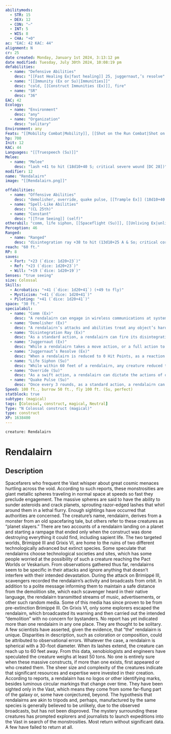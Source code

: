 ```yaml
---
abilitymods:
  - STR: 15
  - DEX: 12
  - CON: "—"
  - INT: 5
  - WIS: 8
  - CHA: "+0"
ac: "EAC: 42 KAC: 44" 
alignment: N
cr: 25
date created: Monday, January 1st 2024, 3:13:12 pm
date modified: Tuesday, July 30th 2024, 10:08:19 pm
defabilities:
  - name: "Defensive Abilities"
    desc: "[[Fast Healing Ex|fast healing]] 25, juggernaut,’s resolve"
  - name: "[[Immunity (Ex or Su)|Immunities]]"
    desc: "cold, [[Construct Immunities (Ex)]], fire"
  - name: "SR"
    desc: "36"
EAC: 42
Ecology:
  - name: "Environment"
    desc: "any"
  - name: "Organization"
    desc: "solitary"
Environment: any
Feats: "[[Mobility Combat|Mobility]], [[Shot on the Run Combat|Shot on the Run]], [[Spring Attack Combat|Spring Attack]]"
hp: 700
Init: 12
KAC: 44
Languages: "[[Truespeech (Su)]]"
Melee:
  - name: "Melee"
    desc: "lash +41 to hit (18d10+40 S; critical severe wound [DC 28])"
modifier: 12
name: "Rendalairn"
image: "[[Rendalairn.png]]"

offabilities:
  - name: "Offensive Abilities"
    desc: "demolisher, override, quake pulse, [[Trample Ex]] (18d10+40 B & S, DC 28)"
  - name: "Spell-Like Abilities"
    desc: "(CL 25th)"
  - name: "Constant"
    desc: "[[True Seeing]] (self)"
otherabil: "comm, life siphon, [[Spaceflight (Su)]], [[Unliving Ex|unliving]]"
Perception: 46
Ranged:
  - name: "Ranged"
    desc: "disintegration ray +38 to hit (13d10+25 A & So; critical corrode 4d6)"
reach: "60 ft."
RP: 8 
saves:
  - Fort: "+23 (`dice: 1d20+23`)"
  - Ref: "+23 (`dice: 1d20+23`)"
  - Will: "+19 (`dice: 1d20+19`)" 
Senses: "true seeing"
size: Colossal
Skills:
  - Acrobatics: "+41 (`dice: 1d20+41`) (+49 to fly)"
  - Mysticism: "+41 (`dice: 1d20+41`)"
  - Piloting: "+41 (`dice: 1d20+41`)" 
space: "30 ft."
specialabil:
  - name: "Comm (Ex)"
    desc: "A rendalairn can engage in wireless communications at system-wide range."
  - name: "Demolisher (Ex)"
    desc: "A rendalairn’s attacks and abilities treat any object’s hardness as if it were 30 points lower than it is."
  - name: "Disintegration Ray (Ex)"
    desc: "As a standard action, a rendalairn can fire its disintegration ray, which is a 120-foot line. Damage from this ray has the force descriptor."
  - name: "Juggernaut (Ex)"
    desc: "While a rendalairn takes a move action, or a full action to run or withdraw, any damage dealt to the rendalairn is halved."
  - name: "Juggernaut’s Resolve (Ex)"
    desc: "When a rendalairn is reduced to 0 Hit Points, as a reaction before being destroyed, it can spend 4 Resolve Points to appear to be destroyed but regain 75 Hit Points at the start of its next turn (including those from [[Fast Healing Ex|fast healing]]), at which point it becomes active again. Casting wish or miracle before the start of the rendalairn’s next turn can prevent the creature from revivifying."
  - name: "Life Siphon (Su)"
    desc: "While within 60 feet of a rendalairn, any creature reduced to 0 Hit Points dies on its turn unless it spends enough Resolve Points to stabilize. The rendalairn gains any Resolve Points spent in this way, as well as any Resolve Points a creature spends for staying in the fight while within 60 feet of the rendalairn."
  - name: "Override (Su)"
    desc: "As a swift action, a rendalairn can dictate the actions of one stunned technological construct during its next turn. At the start of the target’s next turn, it ceases being stunned and takes the dictated actions, which cannot be obviously self-destructive."
  - name: "Quake Pulse (Su)"
    desc: "Once every 3 rounds, as a standard action, a rendalairn can spend 1 Resolve Point to create a field of electromagnetic and low-frequency sonic energy that simulates seismic waves and disrupts technology. Creatures and objects within a 20-foot-radius spread of the rendalairn take 10d12+40 electricity and sonic damage (fortitude DC 28 for half; objects carried or held by a creature that succeeds at this save also take half damage). This damage has the force descriptor. A creature that fails the saving throw is knocked prone. If a technological construct fails the save, the construct is also stunned for 2 rounds even if it is normally immune to being stunned. Unattended hybrid or technological objects in the area cease functioning for 2 rounds. Those worn or carried by a creature cease functioning only if the creature fails the saving throw, and then for only 1 round."
Speed: 100 ft., burrow 50 ft., fly 100 ft. (Su, perfect) 
statblock: true
subtype: (magical)
tags: [Colossal, construct, magical, Neutral]
Type: "N Colossal construct (magical)"
type: construct
XP: 1638400 
---
```


```statblock
creature: Rendalairn
```

# Rendalairn

## Description

Spacefarers who frequent the Vast whisper about great cosmic menaces hurtling across the void. According to such reports, these monstrosities are giant metallic spheres traveling in normal space at speeds so fast they preclude engagement. The massive spheres are said to have the ability to sunder asteroids and crack planets, sprouting razor-edged lashes that whirl around them in a lethal flurry. Enough sightings have occurred that authorities are concerned.
The creature’s name, rendalairn, derives from a monster from an old spacefaring tale, but others refer to these creatures as “planet slayers.” There are two accounts of a rendalairn landing on a planet and starting a rampage that ended only when the construct was done destroying everything it could find, including sapient life. The two targeted worlds, Brimippé III and Grixis VI, are home to the ruins of two different technologically advanced but extinct species. Some speculate that rendalairns choose technological societies and sites, which has some people worried at the possibility of such a creature reaching the Pact Worlds or Veskarium.
From observations gathered thus far, rendalairns seem to be specific in their attacks and ignore anything that doesn’t interfere with their intended devastation. During the attack on Brimippé III, scavengers recorded the rendalairn’s activity and broadcasts from orbit. In addition to a polite message informing them to maintain a safe distance from the demolition site, which each scavenger heard in their native language, the rendalairn transmitted streams of music, advertisements, or other such random media. Some of this media has since proven to be from pre-extinction Brimippé III. On Grixis VI, only some explorers escaped the rendalairn, which broadcasted its warning and then carried out the intended “demolition” with no concern for bystanders.
No report has yet indicated more than one rendalairn in any one place. They are thought to be solitary. A few scientists have asserted, given the evidence, that “the” rendalairn is unique. Disparities in description, such as coloration or composition, could be attributed to observational errors. Whatever the case, a rendalairn is spherical with a 30-foot diameter. When its lashes extend, the creature can reach up to 60 feet away. From this data, xenobiologists and engineers have speculated the creature weighs at least 50 tons.
No one is entirely sure when these massive constructs, if more than one exists, first appeared or who created them. The sheer size and complexity of the creatures indicate that significant resources and expertise were invested in their creation. According to reports, a rendalairn has no logos or other identifying marks, besides luminous circular markings that change over time. They have been sighted only in the Vast, which means they come from some far-flung part of the galaxy or, some have conjectured, beyond. The hypothesis that rendalairns are akin to tripods and, perhaps, manufactured by the same species is generally believed to be unlikely, due to the observed broadcasts, but has not been disproved. The mystery surrounding these creatures has prompted explorers and journalists to launch expeditions into the Vast in search of the monstrosities. Most return without significant data. A few have failed to return at all.
